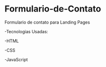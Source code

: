 # Formulario-de-Contato
Formulario de contato para Landing Pages

-Tecnologias Usadas:

-HTML

-CSS

-JavaScript
